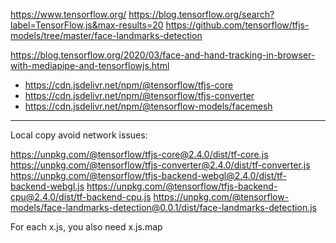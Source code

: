 
https://www.tensorflow.org/
https://blog.tensorflow.org/search?label=TensorFlow.js&max-results=20
https://github.com/tensorflow/tfjs-models/tree/master/face-landmarks-detection

https://blog.tensorflow.org/2020/03/face-and-hand-tracking-in-browser-with-mediapipe-and-tensorflowjs.html
* https://cdn.jsdelivr.net/npm/@tensorflow/tfjs-core
* https://cdn.jsdelivr.net/npm/@tensorflow/tfjs-converter
* https://cdn.jsdelivr.net/npm/@tensorflow-models/facemesh

--------------

Local copy avoid network issues:

https://unpkg.com/@tensorflow/tfjs-core@2.4.0/dist/tf-core.js
https://unpkg.com/@tensorflow/tfjs-converter@2.4.0/dist/tf-converter.js
https://unpkg.com/@tensorflow/tfjs-backend-webgl@2.4.0/dist/tf-backend-webgl.js
https://unpkg.com/@tensorflow/tfjs-backend-cpu@2.4.0/dist/tf-backend-cpu.js
https://unpkg.com/@tensorflow-models/face-landmarks-detection@0.0.1/dist/face-landmarks-detection.js

For each x.js, you also need x.js.map

